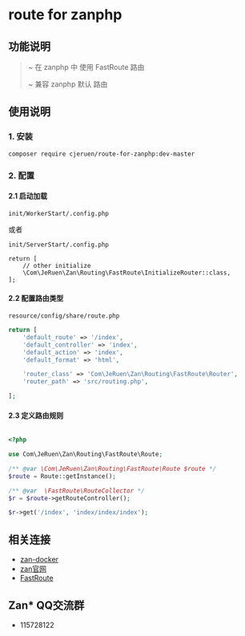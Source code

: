# route for zanphp

## 功能说明

> ~ 在 zanphp 中 使用 FastRoute 路由
>
> ~ 兼容 zanphp 默认 路由

## 使用说明

### 1. 安装

`composer require cjeruen/route-for-zanphp:dev-master`

### 2. 配置

#### 2.1 启动加载

`init/WorkerStart/.config.php` 

或者

`init/ServerStart/.config.php`

```
return [
    // other initialize
    \Com\JeRuen\Zan\Routing\FastRoute\InitializeRouter::class,
];
```
#### 2.2 配置路由类型

`resource/config/share/route.php`

```php
return [
    'default_route' => '/index',
    'default_controller' => 'index',
    'default_action' => 'index',
    'default_format' => 'html',

    'router_class' => 'Com\JeRuen\Zan\Routing\FastRoute\Router',
    'router_path' => 'src/routing.php',

];
```

#### 2.3 定义路由规则

```php

<?php

use Com\JeRuen\Zan\Routing\FastRoute\Route;

/** @var \Com\JeRuen\Zan\Routing\FastRoute\Route $route */
$route = Route::getInstance();

/** @var  \FastRoute\RouteCollector */
$r = $route->getRouteController();

$r->get('/index', 'index/index/index');

```

## 相关连接
- [zan-docker](https://github.com/cjeruen/zan-docker)
- [zan官网](http://zanphp.io/)
- [FastRoute](https://github.com/nikic/FastRoute)

## Zan* QQ交流群

- 115728122
